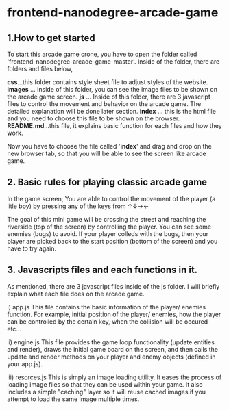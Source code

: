 # **frontend-nanodegree-arcade-game**

## 1.How to get started
To start this arcade game crone, you have to open the folder called 'frontend-nanodegree-arcade-game-master'. Inside of the folder, there are folders and files below,

**css**...this folder contains style sheet file to adjust styles of the website.
**images** ... Inside of this folder, you can see the image files to be shown on the arcade game screen.
**js** ... Inside of this folder, there are 3 javascript files to control the movement and behavior on the arcade game. The detailed explanation will be done later section.
**index** ... this is the html file and you need to choose this file to be shown on the browser.
**README.md**...this file, it explains basic function for each files and how they work.

Now you have to choose the file called '**index**' and drag and drop on the new browser tab, so that you will be able to see the screen like arcade game.

## 2. Basic rules for playing classic arcade game
In the game screen, You are able to control the movement of the player (a litle boy) by pressing any of the keys from ↑↓→←

The goal of this mini game will be crossing the street and reaching the riverside (top of the screen) by controlling the player.
You can see some enemies (bugs) to avoid. If your player colleds with the bugs, then your player are picked back to the start position (bottom of the screen) and you have to try again.

## 3. Javascripts files and each functions in it.
As mentioned, there are 3 javascript files inside of the js folder. I will briefly explain what each file does on the arcade game.

i) app.js
This file contains the basic information of the player/ enemies function. For example, initial position of the player/ enemies, how the player can be controlled by the certain key, when the collision will be occured etc...

ii) engine.js
This file provides the game loop functionality (update entities and render), draws the initial game board on the screen, and then calls the update and render methods on your player and enemy objects (defined in your app.js).
     
iii) resorces.js
This is simply an image loading utility. It eases the process of loading image files so that they can be used within your game. It also includes a simple "caching" layer so it will reuse cached images if you attempt to load the same image multiple times.

